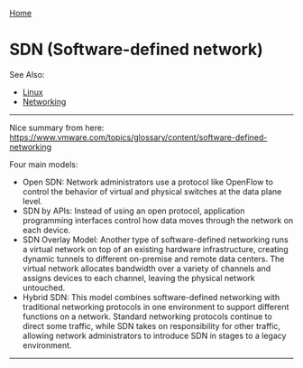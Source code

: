 [Home](Readme.md)
# SDN (Software-defined network)

See Also:

 - [Linux](Linux.md) 
 - [Networking](Networking.md) 
 
---

Nice summary from here:
https://www.vmware.com/topics/glossary/content/software-defined-networking

Four main models:

- Open SDN: Network administrators use a protocol like OpenFlow to control
  the behavior of virtual and physical switches at the data plane level.
- SDN by APIs: Instead of using an open protocol, application programming
  interfaces control how data moves through the network on each device.
- SDN Overlay Model: Another type of software-defined networking runs a
  virtual network on top of an existing hardware infrastructure, creating
  dynamic tunnels to different on-premise and remote data centers. The virtual
  network allocates bandwidth over a variety of channels and assigns devices
  to each channel, leaving the physical network untouched.
- Hybrid SDN: This model combines software-defined networking with traditional
  networking protocols in one environment to support different functions on
  a network. Standard networking protocols continue to direct some traffic,
  while SDN takes on responsibility for other traffic, allowing network
  administrators to introduce SDN in stages to a legacy environment.
    
---
